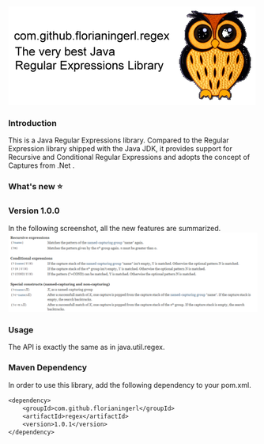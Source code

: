![com.github.florianingerl.regex](media/logo.png)

### Introduction
This is a Java Regular Expressions library. Compared to the Regular Expression library shipped with the Java JDK, it provides support for Recursive and Conditional Regular Expressions and adopts the concept of Captures from .Net .

### What's new :star:

### Version 1.0.0

In the following screenshot, all the new features are summarized.
![com.github.florianingerl.regex.newfeatures](media/newfeatures.png)

### Usage
The API is exactly the same as in java.util.regex.

### Maven Dependency
In order to use this library, add the following dependency to your pom.xml.
```
<dependency>
	<groupId>com.github.florianingerl</groupId>
	<artifactId>regex</artifactId>
	<version>1.0.1</version>
</dependency>
```
